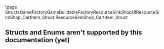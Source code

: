 \page StructsGameFactoryGameBuildableFactoryResourceSinkShopUIResourceSinkShop_CartItem_Struct ResourceSinkShop_CartItem_Struct
## Structs and Enums aren't supported by this documentation (yet)
